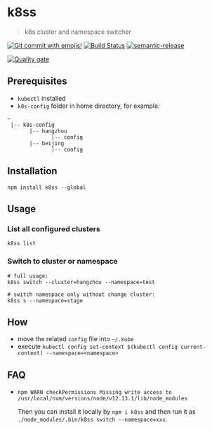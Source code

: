 # k8ss

> k8s cluster and namespace switcher

[![Git commit with emojis!](https://img.shields.io/badge/gitmoji-git%20commit%20with%20emojis!-red.svg)](https://gitmoji.js.org)
[![Build Status](https://travis-ci.com/Jeff-Tian/k8ss.svg?branch=master)](https://travis-ci.com/Jeff-Tian/k8ss)
[![semantic-release](https://img.shields.io/badge/%20%20%F0%9F%93%A6%F0%9F%9A%80-semantic--release-e10079.svg)](https://github.com/semantic-release/semantic-release)

[![Quality gate](https://sonarcloud.io/api/project_badges/quality_gate?project=Jeff-Tian_k8ss)](https://sonarcloud.io/dashboard?id=Jeff-Tian_k8ss)

## Prerequisites

- `kubectl` installed
- `k8s-config` folder in home directory, for example:

```pre
~
 |-- k8s-config
       |-- hangzhou
              |-- config
       |-- beijing
              |-- config
```

## Installation

```shell
npm install k8ss --global
```

## Usage

### List all configured clusters

```shell
k8ss list
```

### Switch to cluster or namespace

```shell
# full usage:
k8ss switch --cluster=hangzhou --namespace=test

# switch namespace only without change cluster:
k8ss s --namespace=stage
```

## How

- move the related `config` file into `~/.kube`
- execute `kubectl config set-context $(kubectl config current-context) --namespace=<namespace>`

## FAQ

- `npm WARN checkPermissions Missing write access to /usr/local/nvm/versions/node/v12.13.1/lib/node_modules`
  
  Then you can install it locally by `npm i k8ss` and then run it as `./node_modules/.bin/k8ss switch --namespace=xxx`.

